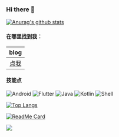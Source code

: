 ### Hi there 👋


[![Anurag's github stats](https://github-readme-stats.vercel.app/api?username=gsyx666)](https://github.com/anuraghazra/github-readme-stats)

#### 在哪里找到我：

|                            blog                            |
| :--------------------------------------------------------: |
| [点我](https://gsyx.vercel.app/) |

#### 技能点

![Android](https://img.shields.io/badge/Android-%2335495e.svg?style=for-the-badge&logo=Android&logoColor=%FF35D06D)
![Flutter](https://img.shields.io/badge/Flutter-%23323330.svg?style=for-the-badge&logo=Flutter&logoColor=%FF0F7BE4)
![Java](https://img.shields.io/badge/Java-%23323330.svg?style=for-the-badge&logo=Java&logoColor=%23F7DF1E)
![Kotlin](https://img.shields.io/badge/Kotlin-%23323330.svg?style=for-the-badge&logo=Kotlin&logoColor=%23F7DF1E)
![Shell](https://img.shields.io/badge/Shell-%23323330.svg?style=for-the-badge&logo=Shell&logoColor=%23F7DF1E)


[![Top Langs](https://github-readme-stats.vercel.app/api/top-langs/?username=gsyx666)](https://github.com/anuraghazra/github-readme-stats)


[![ReadMe Card](https://github-readme-stats.vercel.app/api/pin/?username=gsyx666&repo=gsyx666.github.io&show_owner=true)](https://github.com/gsyx666/gsyx666.github.io)

![](https://komarev.com/ghpvc/?username=gsyx666&color=green)

